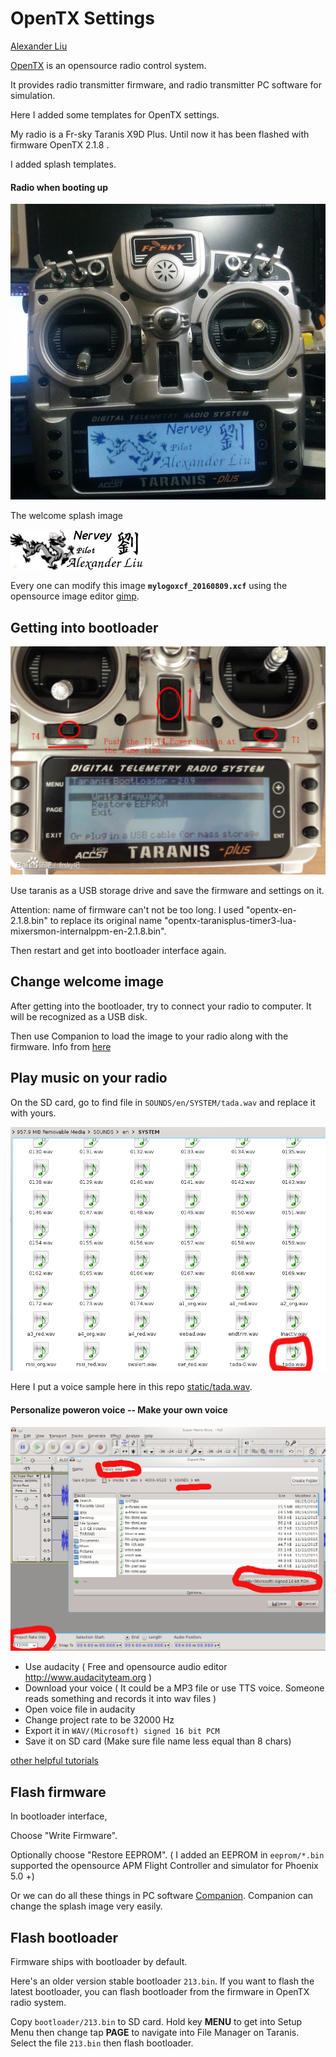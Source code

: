 OpenTX Settings
===============

[Alexander Liu](https://github.com/xros)

[OpenTX](http://www.open-tx.org) is an opensource radio control system.

It provides radio transmitter firmware, and radio transmitter PC software for simulation.


Here I added some templates for OpenTX settings.

My radio is a Fr-sky Taranis X9D Plus. Until now it has been flashed with firmware OpenTX 2.1.8 . 

I added splash templates. 

#### Radio when booting up

![mylogo_radio](static/taranis_x9d_plus.png)

The welcome splash image

![mylogo](mylogoxcf_20160809.png)

Every one can modify this image **`mylogoxcf_20160809.xcf`** using the opensource image editor [gimp](http://www.gimp.org).


Getting into bootloader
-----------------------

![intobootloader](get_into_bootloader.png)

Use taranis as a USB storage drive and save the firmware and settings on it.

Attention: name of firmware can't not be too long. I used "opentx-en-2.1.8.bin" to replace its original name "opentx-taranisplus-timer3-lua-mixersmon-internalppm-en-2.1.8.bin".

Then restart and get into bootloader interface again. 

Change welcome image
-----------------------

After getting into the bootloader, try to connect your radio to computer. It will be recognized as a USB disk.

Then use Companion to load the image to your radio along with the firmware. Info from [here](http://www.open-tx.org/screens-taranis.html)


Play music on your radio
-----------------------

On the SD card, go to find file in `SOUNDS/en/SYSTEM/tada.wav` and replace it with yours. 

![demo tada](static/tada.png)

Here I put a voice sample here in this repo [static/tada.wav](https://github.com/xros/opentx_settings/tree/master/static).

#### Personalize poweron voice -- Make your own voice

![audacity](static/audacity.png)

- Use audacity ( Free and opensource audio editor http://www.audacityteam.org )
- Download your voice ( It could be a MP3 file or use TTS voice. Someone reads something and records it into wav files )
- Open voice file in audacity
- Change project rate to be 32000 Hz
- Export it in `WAV/(Microsoft) signed 16 bit PCM`
- Save it on SD card (Make sure file name less equal than 8 chars)

[other helpful tutorials](https://oscarliang.com/taranis-play-sound-track-mp3-files/)





Flash firmware
--------------

In bootloader interface,

Choose "Write Firmware".

Optionally choose "Restore EEPROM". ( I added an EEPROM in `eeprom/*.bin` supported the opensource APM Flight Controller and simulator for Phoenix 5.0 +)

Or we can do all these things in PC software [Companion](http://www.open-tx.org/downloads). Companion can change the splash image very easily.

Flash bootloader
----------------

Firmware ships with bootloader by default.

Here's an older version stable bootloader `213.bin`. If you want to flash the latest bootloader, you can flash bootloader from the firmware in OpenTX radio system.

Copy `bootloader/213.bin` to SD card. Hold key **MENU** to get into Setup Menu then change tap **PAGE** to navigate into File Manager on Taranis. Select the file `213.bin` then flash bootloader.
